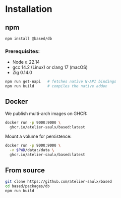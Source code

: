 # Installation

## npm

```bash
npm install @based/db
```

### Prerequisites:

- Node ≥ 22.14
- gcc 14.2 (Linux) or clang 17 (macOS)
- Zig 0.14.0

```bash
npm run get-napi   # fetches native N-API bindings
npm run build      # compiles the native addon
```

## Docker

We publish multi-arch images on GHCR:

```bash
docker run -p 9000:9000 \
  ghcr.io/atelier-saulx/based:latest
```

Mount a volume for persistence:

```bash
docker run -p 9000:9000 \
  -v $PWD/data:/data \
  ghcr.io/atelier-saulx/based:latest
```

## From source

```bash
git clone https://github.com/atelier-saulx/based
cd based/packages/db
npm run build
```
